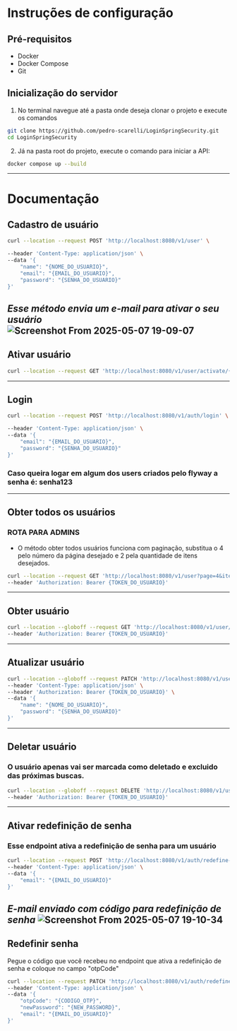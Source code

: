 # Instruções de configuração

## Pré-requisitos

- Docker
- Docker Compose
- Git

## Inicialização do servidor

1. No terminal navegue até a pasta onde deseja clonar o projeto e execute os comandos

```bash
git clone https://github.com/pedro-scarelli/LoginSpringSecurity.git
cd LoginSpringSecurity
```

2. Já na pasta root do projeto, execute o comando para iniciar a API:

```bash
docker compose up --build
```
---

# Documentação

## Cadastro de usuário

```bash
curl --location --request POST 'http://localhost:8080/v1/user' \

--header 'Content-Type: application/json' \
--data '{
    "name": "{NOME_DO_USUARIO}",
    "email": "{EMAIL_DO_USUARIO}",
    "password": "{SENHA_DO_USUARIO}"
}'
```
***Esse método envia um e-mail para ativar o seu usuário***  
![Screenshot From 2025-05-07 19-09-07](https://github.com/user-attachments/assets/512f464a-dee8-4265-b9ae-5c91f74d7daa)
---
## Ativar usuário

```bash
curl --location --request GET 'http://localhost:8080/v1/user/activate/{ID_DO_USUARIO}'
```
---
## Login

```bash
curl --location --request POST 'http://localhost:8080/v1/auth/login' \

--header 'Content-Type: application/json' \
--data '{
    "email": "{EMAIL_DO_USUARIO}",
    "password": "{SENHA_DO_USUARIO}"
}'
```

### Caso queira logar em algum dos users criados pelo flyway a senha é: senha123
---
## Obter todos os usuários

### ROTA PARA ADMINS

- O método obter todos usuários funciona com paginação, substitua o 4 pelo número da página desejado e 2 pela quantidade de itens desejados.

```bash
curl --location --request GET 'http://localhost:8080/v1/user?page=4&items=2' \
--header 'Authorization: Bearer {TOKEN_DO_USUARIO}'
```
---
## Obter usuário

```bash
curl --location --globoff --request GET 'http://localhost:8080/v1/user/{ID_DO_USUARIO}' \
--header 'Authorization: Bearer {TOKEN_DO_USUARIO}'
```
---
## Atualizar usuário

```bash
curl --location --globoff --request PATCH 'http://localhost:8080/v1/user/{ID_DO_USUARIO}' \
--header 'Content-Type: application/json' \
--header 'Authorization: Bearer {TOKEN_DO_USUARIO}' \
--data '{
    "name": "{NOME_DO_USUARIO}",
    "password": "{SENHA_DO_USUARIO}"
}'
```
---
## Deletar usuário

### O usuário apenas vai ser marcada como deletado e excluido das próximas buscas.

```bash
curl --location --globoff --request DELETE 'http://localhost:8080/v1/user/{ID_DO_USUARIO}' \
--header 'Authorization: Bearer {TOKEN_DO_USUARIO}'
```
---
## Ativar redefinição de senha
### Esse endpoint ativa a redefinição de senha para um usuário
```bash
curl --location --request POST 'http://localhost:8080/v1/auth/redefine-password/activate' \
--header 'Content-Type: application/json' \
--data '{
    "email": "{EMAIL_DO_USUARIO}"
}'
```
***E-mail enviado com código para redefinição de senha***
![Screenshot From 2025-05-07 19-10-34](https://github.com/user-attachments/assets/6201f6af-e628-4d66-b8e3-c4344ac99455)
---
## Redefinir senha

Pegue o código que você recebeu no endpoint que ativa a redefinição de senha e coloque no campo "otpCode"

```bash
curl --location --request PATCH 'http://localhost:8080/v1/auth/redefine-password' \
--header 'Content-Type: application/json' \
--data '{
    "otpCode": "{CODIGO_OTP}",
    "newPassword": "{NEW_PASSWORD}",
    "email": "{EMAIL_DO_USUARIO}"
}'
```
